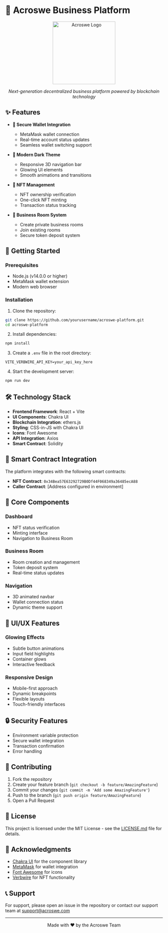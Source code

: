 # 🌟 Acroswe Business Platform

<div align="center">
  <img src="public/acroswe-logo.png" alt="Acroswe Logo" width="200"/>
  <br/>
  <p><em>Next-generation decentralized business platform powered by blockchain technology</em></p>
</div>

## ✨ Features

- **🔐 Secure Wallet Integration**
  - MetaMask wallet connection
  - Real-time account status updates
  - Seamless wallet switching support

- **🎨 Modern Dark Theme**
  - Responsive 3D navigation bar
  - Glowing UI elements
  - Smooth animations and transitions

- **💎 NFT Management**
  - NFT ownership verification
  - One-click NFT minting
  - Transaction status tracking

- **💼 Business Room System**
  - Create private business rooms
  - Join existing rooms
  - Secure token deposit system

## 🚀 Getting Started

### Prerequisites

- Node.js (v14.0.0 or higher)
- MetaMask wallet extension
- Modern web browser

### Installation

1. Clone the repository:
```bash
git clone https://github.com/yourusername/acroswe-platform.git
cd acroswe-platform
```

2. Install dependencies:
```bash
npm install
```

3. Create a `.env` file in the root directory:
```env
VITE_VERBWIRE_API_KEY=your_api_key_here
```

4. Start the development server:
```bash
npm run dev
```

## 🛠️ Technology Stack

- **Frontend Framework**: React + Vite
- **UI Components**: Chakra UI
- **Blockchain Integration**: ethers.js
- **Styling**: CSS-in-JS with Chakra UI
- **Icons**: Font Awesome
- **API Integration**: Axios
- **Smart Contract**: Solidity

## 🔧 Smart Contract Integration

The platform integrates with the following smart contracts:

- **NFT Contract**: `0x34Bea57E63292729B0Df44F068349a36485ecA88`
- **Caller Contract**: [Address configured in environment]

## 🎯 Core Components

### Dashboard
- NFT status verification
- Minting interface
- Navigation to Business Room

### Business Room
- Room creation and management
- Token deposit system
- Real-time status updates

### Navigation
- 3D animated navbar
- Wallet connection status
- Dynamic theme support

## 🎨 UI/UX Features

### Glowing Effects
- Subtle button animations
- Input field highlights
- Container glows
- Interactive feedback

### Responsive Design
- Mobile-first approach
- Dynamic breakpoints
- Flexible layouts
- Touch-friendly interfaces

## 🔒 Security Features

- Environment variable protection
- Secure wallet integration
- Transaction confirmation
- Error handling

## 🤝 Contributing

1. Fork the repository
2. Create your feature branch (`git checkout -b feature/AmazingFeature`)
3. Commit your changes (`git commit -m 'Add some AmazingFeature'`)
4. Push to the branch (`git push origin feature/AmazingFeature`)
5. Open a Pull Request

## 📝 License

This project is licensed under the MIT License - see the [LICENSE.md](LICENSE.md) file for details.

## 🙏 Acknowledgments

- [Chakra UI](https://chakra-ui.com/) for the component library
- [MetaMask](https://metamask.io/) for wallet integration
- [Font Awesome](https://fontawesome.com/) for icons
- [Verbwire](https://www.verbwire.com/) for NFT functionality

## 📞 Support

For support, please open an issue in the repository or contact our support team at support@acroswe.com

---

<div align="center">
  Made with ❤️ by the Acroswe Team
</div>

